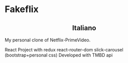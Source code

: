 # Fakeflix
<h2 style="text-align:center;">Italiano</h2>
My personal clone of Netflix-PrimeVideo.

React Project with redux react-router-dom slick-carousel (bootstrap+personal css)
Developed with TMBD api
